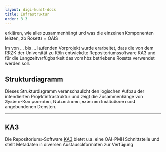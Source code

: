 ```yaml
---
layout: digi-kunst-docs
title: Infrastruktur
order: 3.3
---
```



erklären, wie alles zusammenhängt und was die einzelnen Komponenten leisten, zb Rosetta = OAIS


Im von ... bis ... laufenden Vorprojekt wurde erarbeitet, dass die von dem RRZK der Universität zu Köln entwickelte Repositoriumssoftware KA3 und für die Langzeitverfügbarkeit das vom hbz betriebene Rosetta verwendet werden soll. 

## Strukturdiagramm
Dieses Strukturdiagramm veranschaulicht den logischen Aufbau der intendierten Projektinfrastruktur und zeigt die Zusammenhänge von System-Komponenten, Nutzer:innen, externen Institutionen und angebundenen Diensten. 


----

## KA3 

Die Repositoriums-Software [KA3](https://ka3.uni-koeln.de/) bietet u.a. eine OAI-PMH Schnittstelle und stellt Metadaten in diversen Austauschformaten zur Verfügung

